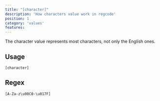 ```yaml
---
title: "[character]"
description: 'How characters value work in regcode'
position: 1
category: 'values'
features:
---
```


The character value represents most characters, not only the English ones. 

## Usage

`[character]`
## Regex

```
[A-Za-z\u00C0-\u017F]
```
